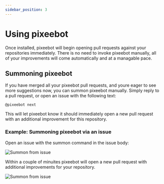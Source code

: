 ```yaml
---
sidebar_position: 3
---
```


# Using pixeebot

Once installed, pixeebot will begin opening pull requests against your repositories immediately. There is no need to invoke pixeebot manually, all of your improvements will come automatically and at a managable pace.

## Summoning pixeebot

If you have merged all your pixeebot pull requests, and youre eager to see more suggestions now, you can summon pixeebot manually. Simply reply to a pull request, or open an issue with the following text:

`@pixeebot next`

This will let pixeebot know it should immediately open a new pull request with an additional improvement for this repository.

### Example: Summoning pixeebot via an issue

Open an issue with the summon command in the issue body:

![Summon from issue](/img/summon1.png)

Within a couple of minuites pixeebot will open a new pull request with additional improvements for your repository.

![Summon from issue](/img/summon3.png)
